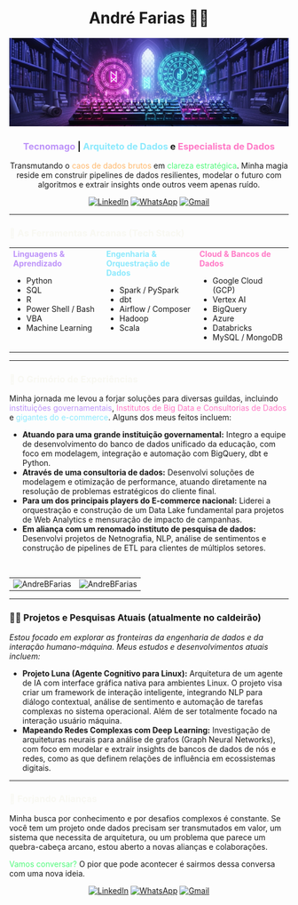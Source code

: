 <h1 align="center">André Farias 🧙‍♂️</h1>
<p align="center">
  <img src="assets/tecnomago-github.png" >
</p>
<h3 align="center"><font color="#BD93F9">Tecnomago</font> | <font color="#8BE9FD">Arquiteto de Dados</font> e <font color="#FF79C6"> Especialista de Dados </font></h3>
 
<p align="center">
  Transmutando o <font color="#FFB86C">caos de dados brutos</font> em <font color="#50FA7B">clareza estratégica</font>. Minha magia reside em construir pipelines de dados resilientes, modelar o futuro com algoritmos e extrair insights onde outros veem apenas ruído.
</p>

<p align="center">
  <a href="https://www.linkedin.com/in/andrefariasdados/"><img src="https://img.shields.io/badge/LinkedIn-0077B5?style=for-the-badge&logo=linkedin&logoColor=white" alt="LinkedIn"></a>
  <a href="https://wa.me/5561995748464"><img src="https://img.shields.io/badge/WhatsApp-25D366?style=for-the-badge&logo=whatsapp&logoColor=white" alt="WhatsApp"></a>
  <a href="mailto:andre.dsbf@gmail.com"><img src="https://img.shields.io/badge/Gmail-D14836?style=for-the-badge&logo=gmail&logoColor=white" alt="Gmail"></a>
</p>

---

<h3><font color="#F8F8F2">🔮 As Ferramentas Arcanas (Tech Stack)</font></h3>

<div align="center">
<table>
  <tr>
    <td valign="top" width="33%">
      <strong><font color="#BD93F9">Linguagens & Aprendizado</font></strong><br>
      <ul>
        <li>Python</li>
        <li>SQL</li>
        <li>R</li>
        <li>Power Shell / Bash</li>
        <li>VBA</li>
        <li>Machine Learning</li>
      </ul>
    </td>
    <td valign="top" width="33%">
      <strong><font color="#8BE9FD">Engenharia & Orquestração de Dados</font></strong><br>
      <ul>
        <li>Spark / PySpark</li>
        <li>dbt</li>
        <li>Airflow / Composer</li>
        <li>Hadoop</li>
        <li>Scala</li>
      </ul>
    </td>
    <td valign="top" width="33%">
      <strong><font color="#FF79C6">Cloud & Bancos de Dados</font></strong><br>
      <ul>
        <li>Google Cloud (GCP)</li>
        <li>Vertex AI</li>
        <li>BigQuery</li>
        <li>Azure</li>
        <li>Databricks</li>
        <li>MySQL / MongoDB</li>
      </ul>
    </td>
  </tr>
</table>
</div>

---

<h3><font color="#F8F8F2">📜 O Grimório de Experiências</font></h3>

Minha jornada me levou a forjar soluções para diversas guildas, incluindo <font color="#BD93F9">instituições governamentais</font>, <font color="#FF79C6">Institutos de Big Data e Consultorias de Dados</font> e <font color="#8BE9FD">gigantes do e-commerce</font>. Alguns dos meus feitos incluem:

-   **Atuando para uma grande instituição governamental:** Integro a equipe de desenvolvimento do banco de dados unificado da educação, com foco em modelagem, integração e automação com BigQuery, dbt e Python.
-   **Através de uma consultoria de dados:** Desenvolvi soluções de modelagem e otimização de performance, atuando diretamente na resolução de problemas estratégicos do cliente final.
-   **Para um dos principais players do E-commerce nacional:** Liderei a orquestração e construção de um Data Lake fundamental para projetos de Web Analytics e mensuração de impacto de campanhas.
-   **Em aliança com um renomado instituto de pesquisa de dados:** Desenvolvi projetos de Netnografia, NLP, análise de sentimentos e construção de pipelines de ETL para clientes de múltiplos setores.
<br>

<div align="center">
  <table>
    <tr>
      <td><img src="https://github-readme-stats.vercel.app/api/top-langs/?username=AndreBFarias&hide=html&theme=dracula&cache_seconds=7200&v=654321" alt="AndreBFarias" /></td>
      <td><img src="https://github-readme-stats.vercel.app/api?username=AndreBFarias&show_icons=true&theme=dracula&cache_seconds=7200&v=654321&count_private=true" alt="AndreBFarias" /></td>
    </tr>
  </table>
</div>

---
### 🧙‍♂️ Projetos e Pesquisas Atuais (atualmente no caldeirão) 

*Estou focado em explorar as fronteiras da engenharia de dados e da interação humano-máquina. Meus estudos e desenvolvimentos atuais incluem:*

* **Projeto Luna (Agente Cognitivo para Linux):** Arquitetura de um agente de IA com interface gráfica nativa para ambientes Linux. O projeto visa criar um framework de interação inteligente, integrando NLP para diálogo contextual, análise de sentimento e automação de tarefas complexas no sistema operacional. Além de ser totalmente focado na interação usuário máquina.
* **Mapeando Redes Complexas com Deep Learning:** Investigação de arquiteturas neurais para análise de grafos (Graph Neural Networks), com foco em modelar e extrair insights de bancos de dados de nós e redes, como as que definem relações de influência em ecossistemas digitais.

---
<h3><font color="#F8F8F2">🔮 Forjando Alianças</font></h3>

Minha busca por conhecimento e por desafios complexos é constante. Se você tem um projeto onde dados precisam ser transmutados em valor, um sistema que necessita de arquitetura, ou um problema que parece um quebra-cabeça arcano, estou aberto a novas alianças e colaborações.

<font color="#50FA7B"> Vamos conversar?</font> O pior que pode acontecer é sairmos dessa conversa com uma nova ideia.

<p align="center">
  <a href="https://www.linkedin.com/in/andrefariasdados/"><img src="https://img.shields.io/badge/LinkedIn-0077B5?style=for-the-badge&logo=linkedin&logoColor=white" alt="LinkedIn"></a>
  <a href="https://wa.me/5561995748464"><img src="https://img.shields.io/badge/WhatsApp-25D366?style=for-the-badge&logo=whatsapp&logoColor=white" alt="WhatsApp"></a>
  <a href="mailto:andre.dsbf@gmail.com"><img src="https://img.shields.io/badge/Gmail-D14836?style=for-the-badge&logo=gmail&logoColor=white" alt="Gmail"></a>
</p>
